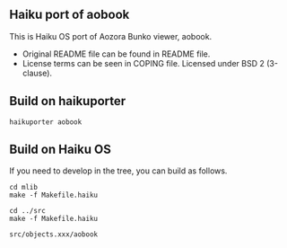 Haiku port of aobook
----
This is Haiku OS port of Aozora Bunko viewer, aobook.

* Original README file can be found in README file.
* License terms can be seen in COPING file. Licensed under BSD 2 (3-clause).

Build on haikuporter
----
```
haikuporter aobook
```

Build on Haiku OS
----
If you need to develop in the tree, you can build as follows.
```
cd mlib
make -f Makefile.haiku

cd ../src
make -f Makefile.haiku
```

```
src/objects.xxx/aobook
```
